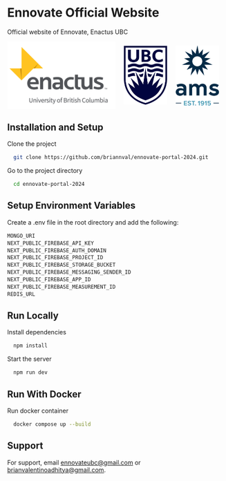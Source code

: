 # Ennovate Official Website

Official website of Ennovate, Enactus UBC

<div style="display: flex; align-items: center;">
  <img src="./public/logos/enactus-logo.webp" alt="Enactus Logo" style="width: 250px; margin-right: 20px" />
  <img src="./public/logos/ubc-logo.webp" alt="Enactus Logo" style="width: 100px; margin-right: 20px;" />
  <img src="./public/logos/ams-logo.webp" alt="Enactus Logo" style="width: 100px;" />
</div>

## Installation and Setup

Clone the project

```bash
  git clone https://github.com/briannval/ennovate-portal-2024.git
```

Go to the project directory

```bash
  cd ennovate-portal-2024
```

## Setup Environment Variables

Create a .env file in the root directory and add the following:

```bash
MONGO_URI
NEXT_PUBLIC_FIREBASE_API_KEY
NEXT_PUBLIC_FIREBASE_AUTH_DOMAIN
NEXT_PUBLIC_FIREBASE_PROJECT_ID
NEXT_PUBLIC_FIREBASE_STORAGE_BUCKET
NEXT_PUBLIC_FIREBASE_MESSAGING_SENDER_ID
NEXT_PUBLIC_FIREBASE_APP_ID
NEXT_PUBLIC_FIREBASE_MEASUREMENT_ID
REDIS_URL

```

## Run Locally

Install dependencies

```bash
  npm install
```

Start the server

```bash
  npm run dev
```

## Run With Docker

Run docker container

```bash
  docker compose up --build
```

## Support

For support, email ennovateubc@gmail.com or brianvalentinoadhitya@gmail.com.